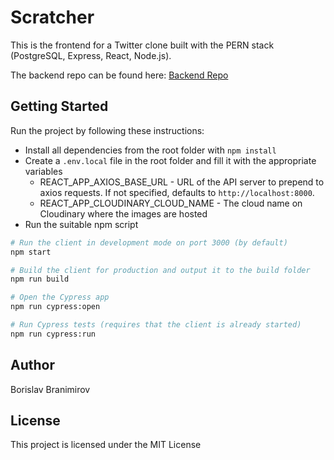 # Scratcher

This is the frontend for a Twitter clone built with the PERN stack (PostgreSQL, Express, React, Node.js).

The backend repo can be found here: [Backend Repo](https://github.com/BorislavBranimirov/scratcher-backend)

## Getting Started

Run the project by following these instructions:

- Install all dependencies from the root folder with `npm install`
- Create a `.env.local` file in the root folder and fill it with the appropriate variables
  - REACT_APP_AXIOS_BASE_URL - URL of the API server to prepend to axios requests. If not specified, defaults to `http://localhost:8000`.
  - REACT_APP_CLOUDINARY_CLOUD_NAME - The cloud name on Cloudinary where the images are hosted
- Run the suitable npm script

```sh
# Run the client in development mode on port 3000 (by default)
npm start

# Build the client for production and output it to the build folder
npm run build

# Open the Cypress app
npm run cypress:open

# Run Cypress tests (requires that the client is already started)
npm run cypress:run
```

## Author

Borislav Branimirov

## License

This project is licensed under the MIT License
